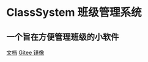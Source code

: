 # ClassSystem 班级管理系统

## 一个旨在方便管理班级的小软件

[文档](http://class-system-docs.gitee.io/)
[Gitee 镜像](https://gitee.com/class-system-docs/ClassSystem)
